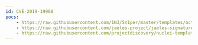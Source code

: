 ```yaml
---
id: CVE-2019-19908
pocs:
    - https://raw.githubusercontent.com/1N3/Sn1per/master/templates/active/CVE-2019-19908_-_phpMyChat-Plus_XSS.sh
    - https://raw.githubusercontent.com/jaeles-project/jaeles-signatures/master/cves/phpmychat-xss-cve-2019-19908.yaml
    - https://raw.githubusercontent.com/projectdiscovery/nuclei-templates/master/cves/CVE-2019-19908.yaml
---
```

